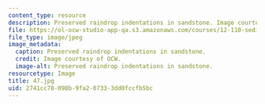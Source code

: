 ```yaml
---
content_type: resource
description: Preserved raindrop indentations in sandstone. Image courtesy of OCW.
file: https://ol-ocw-studio-app-qa.s3.amazonaws.com/courses/12-110-sedimentary-geology-fall-2004/2741cc78098b9fa207333dd0fccfb5bc_47.jpg
file_type: image/jpeg
image_metadata:
  caption: Preserved raindrop indentations in sandstone.
  credit: Image courtesy of OCW.
  image-alt: Preserved raindrop indentations in sandstone.
resourcetype: Image
title: 47.jpg
uid: 2741cc78-098b-9fa2-0733-3dd0fccfb5bc
---
```

